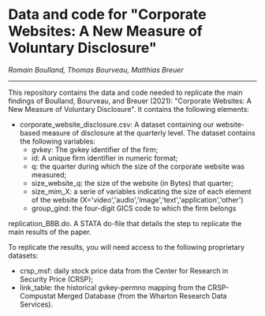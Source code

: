 # Data and code for "Corporate Websites: A New Measure of Voluntary Disclosure"
*Romain Boulland, Thomas Bourveau, Matthias Breuer*

<hr>
This repository contains the data and code needed to replicate the main findings of Boulland, Bourveau, and Breuer (2021): "Corporate Websites: A New Measure of Voluntary Disclosure". It contains the following elements:

- corporate_website_disclosure.csv: A dataset containing our website-based measure of disclosure at the quarterly level. The dataset contains the following variables:
  - gvkey: The gvkey identifier of the firm;
  - id: A unique firm identifier in numeric format;
  - q: the quarter during which the size of the corporate website was measured;
  - size_website_q: the size of the website (in Bytes) that quarter;
  - size_mim_X: a serie of variables indicating the size of each element of the website (X='video','audio','image','text','application','other')
  - group_gind: the four-digit GICS code to which the firm belongs

replication_BBB.do. A STATA do-file that details the step to replicate the main results of the paper.

To replicate the results, you will need access to the following proprietary datasets:
- crsp_msf: daily stock price data from the Center for Research in Security Price (CRSP);
- link_table: the historical gvkey-permno mapping from the CRSP-Compustat Merged Database (from the Wharton Research Data Services).


